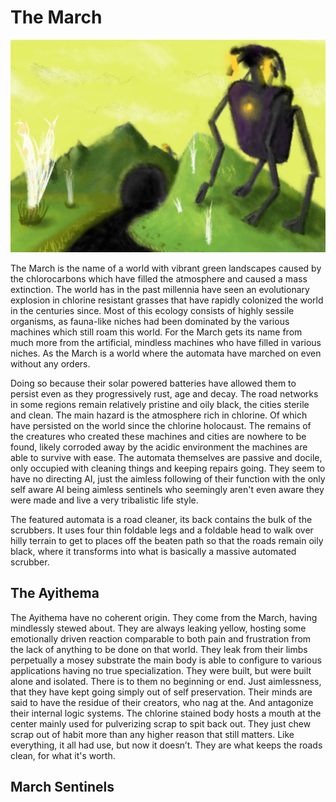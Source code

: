 # The March

![Chloric Ruins World](/Stellar_Abyss_Setting_Bible/Photo_Directory/The_March.jpg "Chloric Ruins World")

The March is the name of a world with vibrant green landscapes caused by the chlorocarbons which have filled the atmosphere and caused a mass extinction.  The world has in the past millennia have seen an evolutionary explosion in chlorine resistant grasses that have rapidly colonized the world in the centuries since.  Most of this ecology consists of highly sessile organisms, as fauna-like niches had been dominated by the various machines which still roam this world.  For the March gets its name from much more from the artificial, mindless machines who have filled in various niches.  As the March is a world where the automata have marched on even without any orders.  

Doing so because their solar powered batteries have allowed them to persist even as they progressively rust, age and decay.  The road networks in some regions remain relatively pristine and oily black, the cities sterile and clean.  The main hazard is the atmosphere rich in chlorine.  Of which have persisted on the world since the chlorine holocaust.  The remains of the creatures who created these machines and cities are nowhere to be found, likely corroded away by the acidic environment the machines are able to survive with ease.  The automata themselves are passive and docile, only occupied with cleaning things and keeping repairs going.  They seem to have no directing AI, just the aimless following of their function with the only self aware AI being aimless sentinels who seemingly aren't even aware they were made and live a very tribalistic life style.

The featured automata is a road cleaner, its back contains the bulk of the scrubbers.  It uses four thin foldable legs and a foldable head to walk over hilly terrain to get to places off the beaten path so that the roads remain oily black, where it transforms into what is basically a massive automated scrubber.

## The Ayithema


The Ayithema have no coherent origin.  They come from the March, having mindlessly stewed about.  They are always leaking yellow, hosting some emotionally driven reaction comparable to both pain and frustration from the lack of anything to be done on that world.  They leak from their limbs perpetually a mosey substrate the main body is able to configure to various applications having no true specialization.   They were built, but were built alone and isolated.  There is to them no beginning or end.  Just aimlessness, that they have kept going simply out of self preservation.  Their minds are said to have the residue of their creators, who nag at the. And antagonize their internal logic systems.  The chlorine stained body hosts a mouth at the center mainly used for pulverizing scrap to spit back out.  They just chew scrap out of habit more than any higher reason that still matters.  Like everything, it all had use, but now it doesn’t.  They are what keeps the roads clean, for what it's worth.

## March Sentinels
